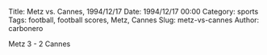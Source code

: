 Title: Metz vs. Cannes, 1994/12/17
Date: 1994/12/17 00:00
Category: sports
Tags: football, football scores, Metz, Cannes
Slug: metz-vs-cannes
Author: carbonero


Metz 3 - 2 Cannes
